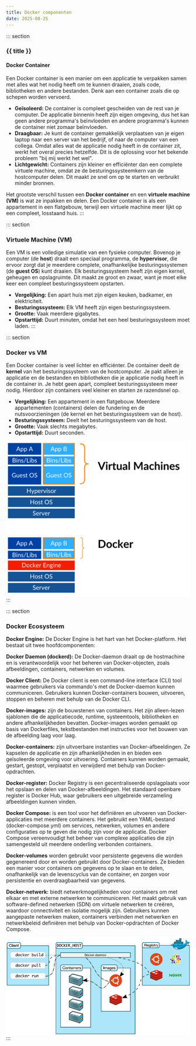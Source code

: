 ```yaml
---
title: Docker componenten 
date: 2025-08-25
---
```



::: section
### {{ title }}
#### Docker Container
Een Docker container is een manier om een applicatie te verpakken samen met alles wat het nodig heeft om te kunnen draaien, zoals code, bibliotheken en andere bestanden. Denk aan een container zoals die op schepen worden vervoerd.

* **Geïsoleerd:** De container is compleet gescheiden van de rest van je computer. De applicatie binnenin heeft zijn eigen omgeving, dus het kan geen andere programma's beïnvloeden en andere programma's kunnen de container niet zomaar beïnvloeden.
* **Draagbaar:** Je kunt de container gemakkelijk verplaatsen van je eigen laptop naar een server van het bedrijf, of naar de computer van een collega. Omdat alles wat de applicatie nodig heeft in de container zit, werkt het overal precies hetzelfde. Dit is de oplossing voor het bekende probleem "bij mij werkt het wel".
* **Lichtgewicht:** Containers zijn kleiner en efficiënter dan een complete virtuele machine, omdat ze de besturingssysteemkern van de hostcomputer delen. Dit maakt ze snel om op te starten en verbruikt minder bronnen.

Het grootste verschil tussen een **Docker container** en een **virtuele machine (VM)** is wat ze inpakken en delen. Een Docker container is als een appartement in een flatgebouw, terwijl een virtuele machine meer lijkt op een compleet, losstaand huis.
:::

::: section
### Virtuele Machine (VM)
Een VM is een volledige simulatie van een fysieke computer. Bovenop je computer (de **host**) draait een speciaal programma, de **hypervisor**, die ervoor zorgt dat je meerdere complete, onafhankelijke besturingssystemen (de **guest OS**) kunt draaien. Elk besturingssysteem heeft zijn eigen kernel, geheugen en opslagruimte. Dit maakt ze groot en zwaar, want je moet elke keer een compleet besturingssysteem opstarten.

* **Vergelijking:** Een apart huis met zijn eigen keuken, badkamer, en elektriciteit.
* **Besturingssysteem:** Elk VM heeft zijn eigen besturingssysteem.
* **Grootte:** Vaak meerdere gigabytes.
* **Opstarttijd:** Duurt minuten, omdat het een heel besturingssysteem moet laden.
:::

::: section
### Docker vs VM
Een Docker container is veel lichter en efficiënter. De container deelt de **kernel** van het besturingssysteem van de hostcomputer. Je pakt alleen je applicatie en de bestanden en bibliotheken die je applicatie nodig heeft in de container in. Je hebt geen apart, compleet besturingssysteem meer nodig. Hierdoor zijn containers veel kleiner en starten ze razendsnel op.

* **Vergelijking:** Een appartement in een flatgebouw. Meerdere appartementen (containers) delen de fundering en de nutsvoorzieningen (de kernel en het besturingssysteem van de host).
* **Besturingssysteem:** Deelt het besturingssysteem van de host.
* **Grootte:** Vaak slechts megabytes.
* **Opstarttijd:** Duurt seconden.


<img src="/_assets/vm_docker.png" eleventy:widths="400" style="display:block;margin:auto;" alt="vm_doker afbeelding">
:::

::: section
### Docker Ecosysteem

**Docker Engine:** De Docker Engine is het hart van het Docker-platform. Het bestaat uit twee hoofdcomponenten:

**Docker Daemon (dockerd):** De Docker-daemon draait op de hostmachine en is verantwoordelijk voor het beheren van Docker-objecten, zoals afbeeldingen, containers, netwerken en volumes.

**Docker Client:** De Docker client is een command-line interface (CLI) tool waarmee gebruikers via commando's met de Docker-daemon kunnen communiceren. Gebruikers kunnen Docker-containers bouwen, uitvoeren, stoppen en beheren met behulp van de Docker CLI.


**Docker-images:** zijn de bouwstenen van containers. Het zijn alleen-lezen sjablonen die de applicatiecode, runtime, systeemtools, bibliotheken en andere afhankelijkheden bevatten. Docker-images worden gemaakt op basis van Dockerfiles, tekstbestanden met instructies voor het bouwen van de afbeelding laag voor laag.

**Docker-containers:** zijn uitvoerbare instanties van Docker-afbeeldingen. Ze kapselen de applicatie en zijn afhankelijkheden in en bieden een geïsoleerde omgeving voor uitvoering. Containers kunnen worden gemaakt, gestart, gestopt, verplaatst en verwijderd met behulp van Docker-opdrachten.

**Docker-register:** Docker Registry is een gecentraliseerde opslagplaats voor het opslaan en delen van Docker-afbeeldingen. Het standaard openbare register is Docker Hub, waar gebruikers een uitgebreide verzameling afbeeldingen kunnen vinden.


**Docker Compose:** is een tool voor het definiëren en uitvoeren van Docker-applicaties met meerdere containers. Het gebruikt een YAML-bestand (docker-compose.yml) om services, netwerken, volumes en andere configuraties op te geven die nodig zijn voor de applicatie. Docker Compose vereenvoudigt het beheer van complexe applicaties die zijn samengesteld uit meerdere onderling verbonden containers.


**Docker-volumes** worden gebruikt voor persistente gegevens die worden gegenereerd door en worden gebruikt door Docker-containers. Ze bieden een manier voor containers om gegevens op te slaan en te delen, onafhankelijk van de levenscyclus van de container, en zorgen voor persistentie en overdraagbaarheid van gegevens.


**Docker-netwerk:** biedt netwerkmogelijkheden voor containers om met elkaar en met externe netwerken te communiceren. Het maakt gebruik van software-defined netwerken (SDN) om virtuele netwerken te creëren, waardoor connectiviteit en isolatie mogelijk zijn. Gebruikers kunnen aangepaste netwerken maken, containers verbinden met netwerken en netwerkbeleid definiëren met behulp van Docker-opdrachten of Docker Compose.

<img src="/_assets/docker_eco.jpg" eleventy:widths="400" style="display:block;margin:auto;" alt="vm_doker afbeelding">
:::